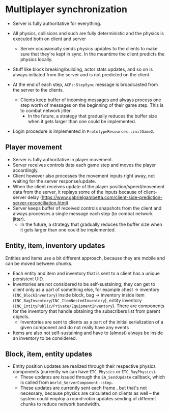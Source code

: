 # Multiplayer synchronization

* Server is fully authoritative for everything.

* All physics, collisions and such are fully deterministic and the physics is executed both on client and server

  * Server occasionally sends physics updates to the clients to make sure that they're kept in sync. In the meantime the client predicts the physics locally.

* Stuff like block breaking/building, actor stats updates, and so on is always initiated from the server and is not predicted on the client.

* At the end of each step, `ACP::StepSync` message is broadcasted from the server to the clients.

  * Clients keep buffer of incoming messages and always process one step worth of messages on the beginning of their game step. This is to combat network jitter.
    * In the future, a strategy that gradually reduces the buffer size when it gets larger than one could be implemented.
* Login procedure is implemented in `PrototypeResources::initGame2`.


##  Player movement

* Server is fully authoritative in player movement.
* Server receives controls data each game step and moves the player accordingly.
* Client however also processes the movement inputs right away, not waiting for the server response/update.
* When the client receives update of the player position/speed/movement data from the server, it replays  some of the inputs because of client-server delay (https://www.gabrielgambetta.com/client-side-prediction-server-reconciliation.html).
* Server keeps buffer of received controls snapshots from the client and always processes a single message each step (to combat network jitter).
  * In the future, a strategy that gradually reduces the buffer size when it gets larger than one could be implemented.

## Entity, item, inventory updates

Entities and items use a bit different approach, because they are mobile and can be moved between chunks.

* Each entity and item and inventory that is sent to a client has a unique persistent UID.
* Inventories are not considered to be self-sustaining, they can get to client only as a part of something else, for example chest -> inventory (`INC_BlockInventory`) inside block, bag -> inventory inside item (`INC_BagInventory`/`INC_ItemNestedInventory`), entity inventory (`INC_EntityPublic/Private/EquipmentInventory`). There are components for the inventory that handle obtaining the subscribers list from parent objects.
  * Inventories are sent to clients as a part of the initial serialization of a given component and do not really have any events
* Items are also not self-sustaining and have to (almost) always be inside an inventory to be considered.

## Block, item, entity updates

* Entity position updates are realized through their respective physics components (currently we can have `ETC_Physics` or `ETC_RayPhysics`).
  * These updates are issued through the `EA_SendUpdate` callback, which is called from `World_ServerComponent::step`.
  * These updates are currently sent each frame , but that's not necessary, because physics are calculated on clients as well – the system could employ a round-robin updates sending of different chunks to reduce network bandwidth.